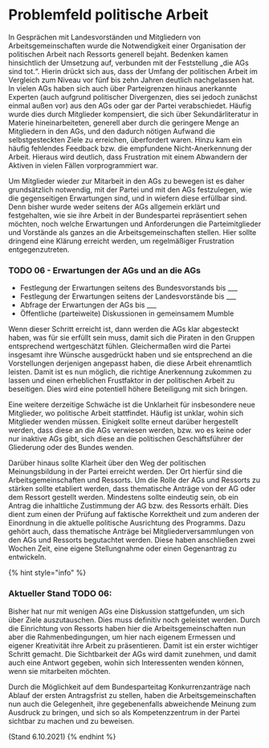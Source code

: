 # Problemfeld politische Arbeit

In Gesprächen mit Landesvorständen und Mitgliedern von Arbeitsgemeinschaften wurde die Notwendigkeit einer Organisation der politischen Arbeit nach Ressorts generell bejaht. Bedenken kamen hinsichtlich der Umsetzung auf, verbunden mit der Feststellung „die AGs sind tot.“. Hierin drückt sich aus, dass der Umfang der politischen Arbeit im Vergleich zum Niveau vor fünf bis zehn Jahren deutlich nachgelassen hat. In vielen AGs haben sich auch über Parteigrenzen hinaus anerkannte Experten \(auch aufgrund politischer Divergenzen, dies sei jedoch zunächst einmal außen vor\) aus den AGs oder gar der Partei verabschiedet. Häufig wurde dies durch Mitglieder kompensiert, die sich über Sekundärliteratur in Materie hineinarbeiteten, generell aber durch die geringere Menge an Mitgliedern in den AGs, und den dadurch nötigen Aufwand die selbstgesteckten Ziele zu erreichen, überfordert waren. Hinzu kam ein häufig fehlendes Feedback bzw. die empfundene Nicht-Anerkennung der Arbeit. Hieraus wird deutlich, dass Frustration mit einem Abwandern der Aktiven in vielen Fällen vorprogrammiert war.

Um Mitglieder wieder zur Mitarbeit in den AGs zu bewegen ist es daher grundsätzlich notwendig, mit der Partei und mit den AGs festzulegen, wie die gegenseitigen Erwartungen sind, und in wiefern diese erfüllbar sind. Denn bisher wurde weder seitens der AGs allgemein erklärt und festgehalten, wie sie ihre Arbeit in der Bundespartei repräsentiert sehen möchten, noch welche Erwartungen und Anforderungen die Parteimitglieder und Vorstände als ganzes an die Arbeitsgemeinschaften stellen. Hier sollte dringend eine Klärung erreicht werden, um regelmäßiger Frustration entgegenzutreten.

### TODO 06 - Erwartungen der AGs und an die AGs

* Festlegung der Erwartungen seitens des Bundesvorstands bis \_\_\_
* Festlegung der Erwartungen seitens der Landesvorstände bis \_\_\_
* Abfrage der Erwartungen der AGs bis \_\_\_
* Öffentliche \(parteiweite\) Diskussionen in gemeinsamem Mumble

Wenn dieser Schritt erreicht ist, dann werden die AGs klar abgesteckt haben, was für sie erfüllt sein muss, damit sich die Piraten in den Gruppen entsprechend wertgeschätzt fühlen. Gleichermaßen wird die Partei insgesamt ihre Wünsche ausgedrückt haben und sie entsprechend an die Vorstellungen derjenigen angepasst haben, die diese Arbeit ehrenamtlich leisten. Damit ist es nun möglich, die richtige Anerkennung zukommen zu lassen und einen erheblichen Frustfaktor in der politischen Arbeit zu beseitigen. Dies wird eine potentiell höhere Beteiligung mit sich bringen.

Eine weitere derzeitige Schwäche ist die Unklarheit für insbesondere neue Mitglieder, wo politische Arbeit stattfindet. Häufig ist unklar, wohin sich Mitglieder wenden müssen. Einigkeit sollte erneut darüber hergestellt werden, dass diese an die AGs verwiesen werden, bzw. wo es keine oder nur inaktive AGs gibt, sich diese an die politischen Geschäftsführer der Gliederung oder des Bundes wenden.

Darüber hinaus sollte Klarheit über den Weg der politischen Meinungsbildung in der Partei erreicht werden. Der Ort hierfür sind die Arbeitsgemeinschaften und Ressorts. Um die Rolle der AGs und Ressorts zu stärken sollte etabliert werden, dass thematische Anträge von der AG oder dem Ressort gestellt werden. Mindestens sollte eindeutig sein, ob ein Antrag die inhaltliche Zustimmung der AG bzw. des Ressorts erhält. Dies dient zum einen der Prüfung auf faktische Korrektheit und zum anderen der Einordnung in die aktuelle politische Ausrichtung des Programms. Dazu gehört auch, dass thematische Anträge bei Mitgliederversammlungen von den AGs und Ressorts begutachtet werden. Diese haben anschließen zwei Wochen Zeit, eine eigene Stellungnahme oder einen Gegenantrag zu entwickeln. 


{% hint style="info" %}
### Aktueller Stand TODO 06:

Bisher hat nur mit wenigen AGs eine Diskussion stattgefunden, um sich über Ziele auszutauschen. Dies muss definitiv noch geleistet werden. Durch die Einrichtung von Ressorts haben hier die Arbeitsgemeinschaften nun aber die Rahmenbedingungen, um hier nach eigenem Ermessen und eigener Kreativität ihre Arbeit zu präsentieren. Damit ist ein erster wichtiger Schritt gemacht. Die Sichtbarkeit der AGs wird damit zunehmen, und damit auch eine Antwort gegeben, wohin sich Interessenten wenden können, wenn sie mitarbeiten möchten.

Durch die Möglichkeit auf dem Bundesparteitag Konkurrenzanträge nach Ablauf der ersten Antragsfrist zu stellen, haben die Arbeitsgemeinschaften nun auch die Gelegenheit, ihre gegebenenfalls abweichende Meinung zum Ausdruck zu bringen, und sich so als Kompetenzzentrum in der Partei sichtbar zu machen und zu beweisen.

\(Stand 6.10.2021\)
{% endhint %}
